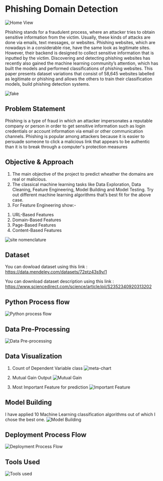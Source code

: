 
# Phishing Domain Detection

![Home View](https://user-images.githubusercontent.com/120026804/213914200-784427f4-548c-4571-b061-1a4955b85735.png)

Phishing stands for a fraudulent process, where an attacker tries to obtain sensitive information from the victim. Usually, these kinds of attacks are done via emails, text messages, or websites. Phishing websites, which are nowadays in a considerable rise, have the same look as legitimate sites. However, their backend is designed to collect sensitive information that is inputted by the victim. Discovering and detecting phishing websites has recently also gained the machine learning community’s attention, which has built the models and performed classifications of phishing websites. This paper presents dataset variations that consist of 58,645 websites labelled as legitimate or phishing and allows the others to train their classification models, 
build phishing detection systems.

![fake](https://user-images.githubusercontent.com/120026804/213918731-facea712-dbec-4d03-80b0-2229fef63b86.jpg)

## Problem Statement
Phishing is a type of fraud in which an attacker impersonates a reputable company or 
person in order to get sensitive information such as login credentials or account 
information via email or other communication channels. Phishing is popular among 
attackers because it is easier to persuade someone to click a malicious link that appears 
to be authentic than it is to break through a computer's protection measures

## Objective & Approach
1) The main objective of the project to predict wheather the domains are real or malicious.
2) The classical machine learning tasks like Data Exploration, Data Cleaning, 
Feature Engineering, Model Building and Model Testing. Try out different machine 
learning algorithms that’s best fit for the above case.
3) For Feature Engineering show:-
  1. URL-Based Features
  2. Domain-Based Features
  3. Page-Based Features
  4. Content-Based Features

![site nomenclature](https://user-images.githubusercontent.com/120026804/213918659-59596661-4cd4-46cf-83f3-366d11915d24.jpg)

## Dataset
You can dowload dataset using this link :
https://data.mendeley.com/datasets/72ptz43s9v/1

You can download dataset description using this link :
https://www.sciencedirect.com/science/article/pii/S2352340920313202

## Python Process flow 
![Python process flow](https://user-images.githubusercontent.com/120026804/213915901-9694ec5c-0a17-4e08-8e75-122eb6d8e881.png)

## Data Pre-Processing
![Data Pre-processing](https://user-images.githubusercontent.com/120026804/213920555-a24e22cc-55c1-48bf-927e-dac4e5c9a46b.png)

## Data Visualization
1) Count of Dependent Variable class
![meta-chart](https://user-images.githubusercontent.com/120026804/213921275-ff42f257-f8f3-4a5b-8acc-94f1d333de9f.png)

2) Mutual Gain Output
![Mutual Gain](https://user-images.githubusercontent.com/120026804/213922335-31577cec-6de4-4272-a87c-6f4de54a5798.png)

3) Most Important Feature for prediction
![Important Feature](https://user-images.githubusercontent.com/120026804/213922360-3121bad8-37c4-461e-8e81-c43caa7ff4b7.png)

## Model Building
I have applied 10 Machine Learning classification algorithms out of which I chose the best one. 
![Model Building](https://user-images.githubusercontent.com/120026804/213919949-7c3677c4-e15b-4236-9744-e24823b6f8a0.png)

## Deployment Process Flow
![Deployment Process Flow](https://user-images.githubusercontent.com/120026804/213916555-65c59b7b-42e4-4af9-94d8-fe51e57da8f8.png)

## Tools Used
![Tools used](https://user-images.githubusercontent.com/120026804/213918240-b9d6e175-38d3-4b55-9d85-1bb75a4025b5.png)







